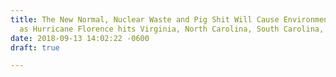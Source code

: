 ```yaml
---
title: The New Normal, Nuclear Waste and Pig Shit Will Cause Environmental Disaster
  as Hurricane Florence hits Virginia, North Carolina, South Carolina, Georgia
date: 2018-09-13 14:02:22 -0600
draft: true

---
```

